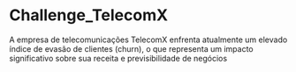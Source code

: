 # Challenge_TelecomX
A empresa de telecomunicações TelecomX enfrenta atualmente um elevado índice de evasão de clientes (churn), o que representa um impacto significativo sobre sua receita e previsibilidade de negócios
